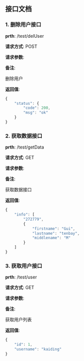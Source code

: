 ## 接口文档  

### 1. 删除用户接口 


**prth**:  /test/delUser


**请求方式**:  POST


**请求参数**:


**备注**: 

 删除用户


**返回值**:

```javascript
{
	"status": {
		"code": 200,
		"msg": "ok"
	}
}
```
### 2. 获取数据接口 


**prth**:  /test/getData


**请求方式**:  GET


**请求参数**:


**备注**: 

 获取数据接口


**返回值**:

```javascript
{
	"info": [
		"272779",
		{
			"firstname": "Gui",
			"lastname": "tenbay",
			"middlename": "M"
		}
	]
}
```
### 3. 获取用户接口 


**prth**:  /test/user


**请求方式**:  GET


**请求参数**:


**备注**: 

 获取用户列表


**返回值**:

```javascript
{
	"id": 1,
	"username": "kaiding"
}
```
